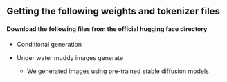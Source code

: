 ## Getting the following weights and tokenizer files

#### Download the following files from the official hugging face directory 

- Conditional generation

- Under water muddy images generate
    - We generated images using pre-trained stable diffusion models 